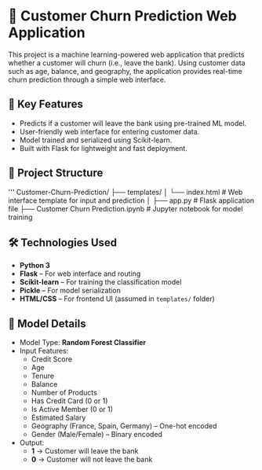 # 🏦 Customer Churn Prediction Web Application

This project is a machine learning-powered web application that predicts whether a customer will churn (i.e., leave the bank). Using customer data such as age, balance, and geography, the application provides real-time churn prediction through a simple web interface.

## 📌 Key Features
- Predicts if a customer will leave the bank using pre-trained ML model.
- User-friendly web interface for entering customer data.
- Model trained and serialized using Scikit-learn.
- Built with Flask for lightweight and fast deployment.

## 📂 Project Structure
'''
Customer-Churn-Prediction/
├── templates/
│ └── index.html # Web interface template for input and prediction
│
├── app.py # Flask application file
├── Customer Churn Prediction.ipynb # Jupyter notebook for model training

## 🛠 Technologies Used
- **Python 3**
- **Flask** – For web interface and routing
- **Scikit-learn** – For training the classification model
- **Pickle** – For model serialization
- **HTML/CSS** – For frontend UI (assumed in `templates/` folder)

## 🧠 Model Details
- Model Type: **Random Forest Classifier**
- Input Features:
  - Credit Score
  - Age
  - Tenure
  - Balance
  - Number of Products
  - Has Credit Card (0 or 1)
  - Is Active Member (0 or 1)
  - Estimated Salary
  - Geography (France, Spain, Germany) – One-hot encoded
  - Gender (Male/Female) – Binary encoded
- Output:
  - **1** → Customer will leave the bank
  - **0** → Customer will not leave the bank
